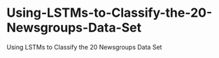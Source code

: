 # Using-LSTMs-to-Classify-the-20-Newsgroups-Data-Set
Using LSTMs to Classify the 20 Newsgroups Data Set
